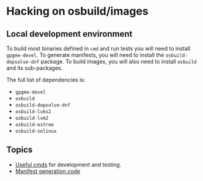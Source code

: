# Hacking on osbuild/images

## Local development environment

To build most binaries defined in `cmd` and run tests you will need to install `gpgme-devel`.
To generate manifests, you will need to install the `osbuild-depsolve-dnf` package.
To build images, you will also need to install `osbuild` and its sub-packages.

The full list of dependencies is:
- `gpgme-devel`
- `osbuild`
- `osbuild-depsolve-dnf`
- `osbuild-luks2`
- `osbuild-lvm2`
- `osbuild-ostree`
- `osbuild-selinux`

## Topics

- [Useful cmds](./cmds.md) for development and testing.
- [Manifest generation code](./code-manifest-generation.md)
